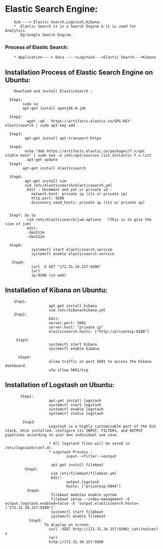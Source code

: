 # Elastic Search Engine:
        ELK----> Elastic Search,Logstash,Kibana.
        *  Elastic Search it is a Search Engine & it is used for Analytics.
           Eg:Google Search Engine.
           
### Process of Elastic Search:

        * Application----> Data ---->Logstash--->Elastic Search--->Kibana

## Installation Process of Elastic Search Engine on Ubuntu:

        Download and install ElasticSearch :
        
      Step1: 
            sudo su
            apt-get install openjdk-8-jdk
      
      Step2: 
              wget -qO - https://artifacts.elastic.co/GPG-KEY-elasticsearch | sudo apt-key add -
      
      Step3: 
             apt-get install apt-transport-https
      
      Step4:  
             echo "deb https://artifacts.elastic.co/packages/7.x/apt stable main" | sudo tee –a /etc/apt/sources.list.d/elastic-7.x.list
              apt-get update
      Step5: 
            apt-get install elasticsearch
      
      Step6: 
             apt-get install vim
             vim /etc/elasticsearch/elasticsearch.yml
              Edit : Uncmment and put ur private id :
                network.host: private ip (its ur private ip)
                http.port: 9200
                discovery.seed_hosts: private ip (its ur private ip)
             
      
      Step7: Go to 
              vim /etc/elasticsearch/jvm.options   (This is to give the size of jvm)
              edit:
              -Xms512m 
              -Xmx512m
              
      Step8:
                systemctl start elasticsearch.service
                systemctl enable elasticsearch.service
         
       Step9: 
                curl -X GET "172.31.34.157:9200" 
                (or)
                ip:9200 (in web)
                
                
   
## Installation of Kibana on Ubuntu:
        
        Step1:
                        apt-get install kibana
                        vim /etc/kibana/kibana.yml
        Step2:
                        Edit:
                        server.port: 5601
                        server.host: "private ip"
                        elasticsearch.hosts: ["http://privateip:9200"]
                
         Step3:
                        systemctl start kibana
                        systemctl enable kibana
                
          Step4:
                        allow traffic on port 5601 to access the Kibana dashboard.
                        ufw allow 5601/tcp
                
## Installation of Logstash on Ubuntu:

           Step1:
                        apt-get install logstash
                        systemctl start logstash
                        systemctl enable logstash
                        systemctl status logstash

            Step2:
                        Logstash is a highly customizable part of the ELK stack. Once installed, configure its INPUT, FILTERS, and OUTPUT                               pipelines according to your own individual use case.

                        * All logstash files will be sored in  /etc/logstash/conf.d/.
                        * Logstash Process :
                                input-->filter-->output

                         apt-get install filebeat
             Step3:
                         vim /etc/filebeat/filebeat.yml
                         Edit:
                                output.logstash
                                hosts: ["privateip:5044"]
              Step4:
                         filebeat modules enable system
                         filebeat setup --index-management -E output.logstash.enabled=false -E 'output.elasticsearch.hosts=                                            ["172.31.34.157:9200"]'
                         systemctl start filebeat
                         systemctl enable filebeat
               Step5:
                      To display on screen:
                        curl -XGET http://172.31.34.157:9200/_cat/indices?v
                        (or)
                        http://172.31.34.157:9200
                         
                         
                         
                  
                 




       
             
